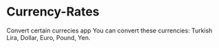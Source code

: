 # Currency-Rates
 Convert certain currecies app
You can convert these currencies: 
Turkish Lira,
Dollar,
Euro,
Pound,
Yen.
